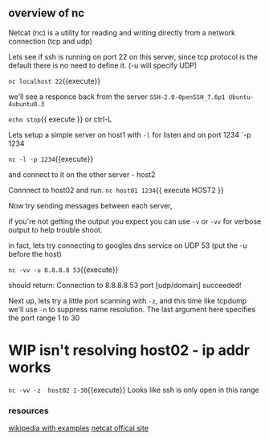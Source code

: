 ## overview of nc

Netcat (nc) is a utility for reading and writing directly from a network connection (tcp and udp)

Lets see if ssh is running on port 22 on this server, since tcp protocol is the default there is no need to define it. (-u will specify UDP)

`nc localhost 22`{{execute}}

we'll see a responce back from the server `SSH-2.0-OpenSSH_7.6p1 Ubuntu-4ubuntu0.3` 

`echo stop`{{ execute }} 
or ctrl-L



Lets setup a simple server on host1 with `-l` for listen and on port 1234 `-p 1234

`nc -l -p 1234`{{execute}}

and connect to it on the other server - host2

Connnect to host02 and run.
`nc host01 1234`{{ execute HOST2 }}

Now try sending messages between each server, 

if you're not getting the output you expect you can use `-v` or `-vv` for verbose output to help trouble shoot.

in fact, lets try connecting to  googles dns service on UDP 53 (put the -u before the host)

`nc -vv -u 8.8.8.8 53`{{execute}}

should return: Connection to 8.8.8.8 53 port [udp/domain] succeeded!

Next up, lets try a little port scanning with `-z`, and this time like tcpdump we'll use `-n` to suppress name resolution. The last argument here specifies the port range 1 to 30
# WIP isn't resolving host02 - ip addr works
`nc -vv -z  host02 1-30`{{execute}}
Looks like ssh is only open in this range


### resources

[wikipedia with examples](https://en.wikipedia.org/wiki/Netcat)
[netcat offical site](http://nc110.sourceforge.net/)
